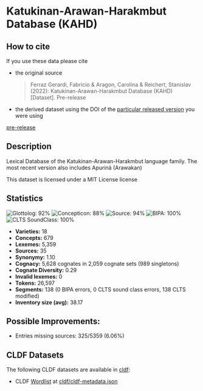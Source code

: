 # Katukinan-Arawan-Harakmbut Database (KAHD)

## How to cite

If you use these data please cite
- the original source
  > Ferraz Gerardi, Fabrício & Aragon, Carolina & Reichert, Stanislav (2022): Katukinan-Arawan-Harakmbut Database (KAHD) [Dataset]. Pre-release
- the derived dataset using the DOI of the [particular released version](../../releases/) you were using

[pre-release](https://openhumanitiesdata.metajnl.com/articles/10.5334/johd.80/)

## Description


Lexical Database of the Katukinan-Arawan-Harakmbut language family. The most recent version also includes Apurinã (Arawakan)


This dataset is licensed under a MIT License license

## Statistics


![Glottolog: 92%](https://img.shields.io/badge/Glottolog-92%25-green.svg "Glottolog: 92%")
![Concepticon: 88%](https://img.shields.io/badge/Concepticon-88%25-yellowgreen.svg "Concepticon: 88%")
![Source: 94%](https://img.shields.io/badge/Source-94%25-green.svg "Source: 94%")
![BIPA: 100%](https://img.shields.io/badge/BIPA-100%25-brightgreen.svg "BIPA: 100%")
![CLTS SoundClass: 100%](https://img.shields.io/badge/CLTS%20SoundClass-100%25-brightgreen.svg "CLTS SoundClass: 100%")

- **Varieties:** 18
- **Concepts:** 679
- **Lexemes:** 5,359
- **Sources:** 35
- **Synonymy:** 1.10
- **Cognacy:** 5,628 cognates in 2,059 cognate sets (989 singletons)
- **Cognate Diversity:** 0.29
- **Invalid lexemes:** 0
- **Tokens:** 26,597
- **Segments:** 138 (0 BIPA errors, 0 CLTS sound class errors, 138 CLTS modified)
- **Inventory size (avg):** 38.17

## Possible Improvements:



- Entries missing sources: 325/5359 (6.06%)

## CLDF Datasets

The following CLDF datasets are available in [cldf](cldf):

- CLDF [Wordlist](https://github.com/cldf/cldf/tree/master/modules/Wordlist) at [cldf/cldf-metadata.json](cldf/cldf-metadata.json)
